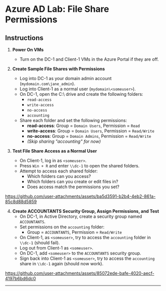 # Azure AD Lab: File Share Permissions

## Instructions

1. **Power On VMs**
    - Turn on the DC-1 and Client-1 VMs in the Azure Portal if they are off.

2. **Create Sample File Shares with Permissions**
    - Log into DC-1 as your domain admin account (`mydomain.com\jane_admin`).
    - Log into Client-1 as a normal user (`mydomain\<someuser>`).
    - On DC-1, open the C:\ drive and create the following folders:
        - `read-access`
        - `write-access`
        - `no-access`
        - `accounting`
    - Share each folder and set the following permissions:
        - **read-access**: Group = `Domain Users`, Permission = `Read`
        - **write-access**: Group = `Domain Users`, Permission = `Read/Write`
        - **no-access**: Group = `Domain Admins`, Permission = `Read/Write`
        - *(Skip sharing "accounting" for now)*

3. **Test File Share Access as a Normal User**
    - On Client-1, log in as `<someuser>`.
    - Press `Win + R` and enter `\\dc-1` to open the shared folders.
    - Attempt to access each shared folder:
        - Which folders can you access?
        - Which folders can you create or edit files in?
        - Does access match the permissions you set?


https://github.com/user-attachments/assets/ba5d3591-b2b4-4eb2-861a-85c8d88d5859


4. **Create ACCOUNTANTS Security Group, Assign Permissions, and Test**
    - On DC-1, in Active Directory, create a security group named `ACCOUNTANTS`.
    - Set permissions on the `accounting` folder:
        - Group = `ACCOUNTANTS`, Permission = `Read/Write`
    - On Client-1, as `<someuser>`, try to access the `accounting` folder in `\\dc-1` (should fail).
    - Log out from Client-1 as `<someuser>`.
    - On DC-1, add `<someuser>` to the `ACCOUNTANTS` security group.
    - Sign back into Client-1 as `<someuser>`, try to access the `accounting` share in `\\dc-1` again (should now work).



https://github.com/user-attachments/assets/85072ede-bafe-4020-aecf-4197b6bd6dc0


---
